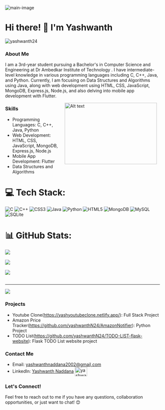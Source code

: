 
<img align="center" alt = "main-image" with = "500" src = "https://i.pinimg.com/originals/2d/e8/82/2de882cd4f3992ada3d609e3a183f7a4.jpg" >


# Hi there! 👋 I'm Yashwanth

<span align="right"> <img src="https://komarev.com/ghpvc/?username=yashwanth24&label=Profile%20views&color=0e75b6&style=flat" alt="yashwanth24" /> </span>



### About Me
I am a 3rd-year student pursuing a Bachelor's in Computer Science and Engineering at Dr Ambedkar Institute of Technology . I have intermediate-level knowledge in various programming languages including C, C++, Java, and Python. Currently, I am focusing on Data Structures and Algorithms using Java, along with web development using HTML, CSS, JavaScript, MongoDB, Express.js, Node.js, and also delving into mobile app development with Flutter.

<img align= "right" src="https://media.tenor.com/rePDfDWO3XoAAAAd/hacking.gif" alt="Alt text" width="300" height="200" style="margin-right: 10px; margin-left: 20px;">


### Skills
- Programming Languages: C, C++, Java, Python
- Web Development: HTML, CSS, JavaScript, MongoDB, Express.js, Node.js
- Mobile App Development: Flutter
- Data Structures and Algorithms







# 💻 Tech Stack:
![C](https://img.shields.io/badge/c-%2300599C.svg?style=for-the-badge&logo=c&logoColor=white) ![C++](https://img.shields.io/badge/c++-%2300599C.svg?style=for-the-badge&logo=c%2B%2B&logoColor=white) ![CSS3](https://img.shields.io/badge/css3-%231572B6.svg?style=for-the-badge&logo=css3&logoColor=white) ![Java](https://img.shields.io/badge/java-%23ED8B00.svg?style=for-the-badge&logo=openjdk&logoColor=white) ![Python](https://img.shields.io/badge/python-3670A0?style=for-the-badge&logo=python&logoColor=ffdd54) ![HTML5](https://img.shields.io/badge/html5-%23E34F26.svg?style=for-the-badge&logo=html5&logoColor=white) ![MongoDB](https://img.shields.io/badge/MongoDB-%234ea94b.svg?style=for-the-badge&logo=mongodb&logoColor=white) ![MySQL](https://img.shields.io/badge/mysql-%2300000f.svg?style=for-the-badge&logo=mysql&logoColor=white) ![SQLite](https://img.shields.io/badge/sqlite-%2307405e.svg?style=for-the-badge&logo=sqlite&logoColor=white)
# 📊 GitHub Stats:

![](https://github-readme-stats.vercel.app/api/top-langs/?username=yashwanthN24&theme=react&hide_border=false&include_all_commits=true&count_private=false&layout=compact)<br><br>
![](https://github-readme-stats.vercel.app/api?username=yashwanthN24&theme=react&hide_border=false&include_all_commits=true&count_private=false)<br/><br>
![](https://github-readme-streak-stats.herokuapp.com/?user=yashwanthN24&theme=react&hide_border=false)<br/><br>


---
[![](https://visitcount.itsvg.in/api?id=yashwanthN24&icon=0&color=0)](https://visitcount.itsvg.in)

<!-- Proudly created with GPRM ( https://gprm.itsvg.in ) -->


### Projects
- Youtube Clone(https://yashyoutubeclone.netlify.app/): Full Stack Project 
- Amazon Price Tracker(https://github.com/yashwanthN24/AmazonNotifier): Python Project 
- TODO List(https://github.com/yashwanthN24/TODO-LIST-flask-website): Flask TODO List website project 

### Contact Me
- Email: [yashwanthnaddana2002@gmail,com](mailto:yashwanthnaddana2002@gmail.com)
- LinkedIn: [Yashwanth Naddana](https://www.linkedin.com/in/yashwanth-naddana)  <span align="left">
<a href="https://linkedin.com/in/yashwanth naddana" target="blank"><img align="center" src="https://raw.githubusercontent.com/rahuldkjain/github-profile-readme-generator/master/src/images/icons/Social/linked-in-alt.svg" alt="yashwanth naddana" height="30" width="40" /></a>
</span>

### Let's Connect!
Feel free to reach out to me if you have any questions, collaboration opportunities, or just want to chat! 😊


